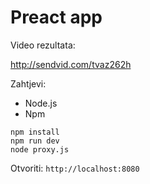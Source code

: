 # Preact app

Video rezultata:

http://sendvid.com/tvaz262h

Zahtjevi:

- Node.js
- Npm

```
npm install
npm run dev
node proxy.js
```

Otvoriti: `http://localhost:8080`



